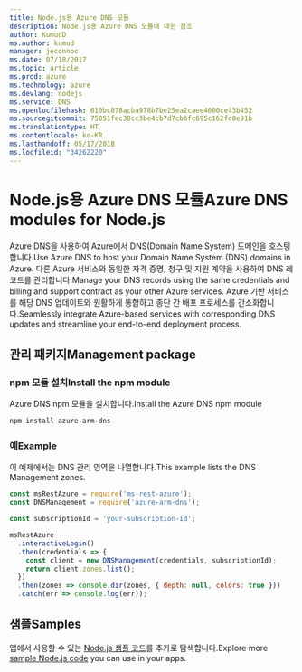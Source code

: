 ```yaml
---
title: Node.js용 Azure DNS 모듈
description: Node.js용 Azure DNS 모듈에 대한 참조
author: KumudD
ms.author: kumud
manager: jeconnoc
ms.date: 07/18/2017
ms.topic: article
ms.prod: azure
ms.technology: azure
ms.devlang: nodejs
ms.service: DNS
ms.openlocfilehash: 610bc878acba978b7be25ea2caee4000cef3b452
ms.sourcegitcommit: 75051fec38cc3be4cb7d7cb6fc695c162fc0e91b
ms.translationtype: HT
ms.contentlocale: ko-KR
ms.lasthandoff: 05/17/2018
ms.locfileid: "34262220"
---
```

# <a name="azure-dns-modules-for-nodejs"></a><span data-ttu-id="787ee-103">Node.js용 Azure DNS 모듈</span><span class="sxs-lookup"><span data-stu-id="787ee-103">Azure DNS modules for Node.js</span></span>

<span data-ttu-id="787ee-104">Azure DNS을 사용하여 Azure에서 DNS(Domain Name System) 도메인을 호스팅합니다.</span><span class="sxs-lookup"><span data-stu-id="787ee-104">Use Azure DNS to host your Domain Name System (DNS) domains in Azure.</span></span> <span data-ttu-id="787ee-105">다른 Azure 서비스와 동일한 자격 증명, 청구 및 지원 계약을 사용하여 DNS 레코드를 관리합니다.</span><span class="sxs-lookup"><span data-stu-id="787ee-105">Manage your DNS records using the same credentials and billing and support contract as your other Azure services.</span></span> <span data-ttu-id="787ee-106">Azure 기반 서비스를 해당 DNS 업데이트와 원활하게 통합하고 종단 간 배포 프로세스를 간소화합니다.</span><span class="sxs-lookup"><span data-stu-id="787ee-106">Seamlessly integrate Azure-based services with corresponding DNS updates and streamline your end-to-end deployment process.</span></span>

## <a name="management-package"></a><span data-ttu-id="787ee-107">관리 패키지</span><span class="sxs-lookup"><span data-stu-id="787ee-107">Management package</span></span>

### <a name="install-the-npm-module"></a><span data-ttu-id="787ee-108">npm 모듈 설치</span><span class="sxs-lookup"><span data-stu-id="787ee-108">Install the npm module</span></span>

<span data-ttu-id="787ee-109">Azure DNS npm 모듈을 설치합니다.</span><span class="sxs-lookup"><span data-stu-id="787ee-109">Install the Azure DNS npm module</span></span>

```bash
npm install azure-arm-dns
```

### <a name="example"></a><span data-ttu-id="787ee-110">예</span><span class="sxs-lookup"><span data-stu-id="787ee-110">Example</span></span>

<span data-ttu-id="787ee-111">이 예제에서는 DNS 관리 영역을 나열합니다.</span><span class="sxs-lookup"><span data-stu-id="787ee-111">This example lists the DNS Management zones.</span></span>

```javascript
const msRestAzure = require('ms-rest-azure');
const DNSManagement = require('azure-arm-dns');

const subscriptionId = 'your-subscription-id';

msRestAzure
  .interactiveLogin()
  .then(credentials => {
    const client = new DNSManagement(credentials, subscriptionId);
    return client.zones.list();
  })
  .then(zones => console.dir(zones, { depth: null, colors: true }))
  .catch(err => console.log(err));
```

## <a name="samples"></a><span data-ttu-id="787ee-112">샘플</span><span class="sxs-lookup"><span data-stu-id="787ee-112">Samples</span></span>

<span data-ttu-id="787ee-113">앱에서 사용할 수 있는 [Node.js 샘플 코드](https://azure.microsoft.com/resources/samples/?platform=nodejs)를 추가로 탐색합니다.</span><span class="sxs-lookup"><span data-stu-id="787ee-113">Explore more [sample Node.js code](https://azure.microsoft.com/resources/samples/?platform=nodejs) you can use in your apps.</span></span>
